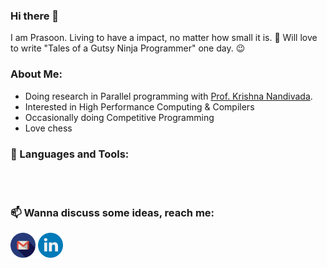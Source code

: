 ### Hi there 👋

I am Prasoon. Living to have a impact, no matter how small it is. 🌲
Will love to write "Tales of a Gutsy Ninja Programmer" one day. 😉

### About Me:
- Doing research in Parallel programming with [Prof. Krishna Nandivada](http://www.cse.iitm.ac.in/~krishna/).
- Interested in High Performance Computing & Compilers
- Occasionally doing Competitive Programming
- Love chess

### 🔨 Languages and Tools:

<br>
<br>

### 📫 Wanna discuss some ideas, reach me:
<a href="mailto:prasoon@cse.iitm.ac.in"><img src="https://raw.githubusercontent.com/PrasoonMishra/PrasoonMishra/master/logos/gmail_better.png" width="40" /></a>
[<img src="https://raw.githubusercontent.com/PrasoonMishra/PrasoonMishra/master/logos/linkedin.png" width="40" alt="Follow Prasoon on LinkedIn" title="Follow Prasoon on LinkedIn"/>](https://www.linkedin.com/in/mishra-prasoon/)


<!--
**PrasoonMishra/PrasoonMishra** is a ✨ _special_ ✨ repository because its `README.md` (this file) appears on your GitHub profile.

Here are some ideas to get you started:

- 🔭 I’m currently working on ...
- 🌱 I’m currently learning ...
- 👯 I’m looking to collaborate on ...
- 🤔 I’m looking for help with ...
- 💬 Ask me about ...
- 📫 How to reach me: ...
- 😄 Pronouns: ...
- ⚡ Fun fact: ...
-->
